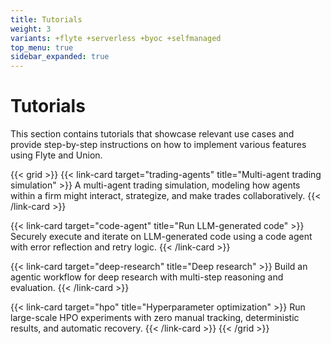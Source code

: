 ```yaml
---
title: Tutorials
weight: 3
variants: +flyte +serverless +byoc +selfmanaged
top_menu: true
sidebar_expanded: true
---
```


# Tutorials

This section contains tutorials that showcase relevant use cases and provide step-by-step instructions on how to implement various features using Flyte and Union.

{{< grid >}}
{{< link-card target="trading-agents" title="Multi-agent trading simulation" >}}
A multi-agent trading simulation, modeling how agents within a firm might interact, strategize, and make trades collaboratively.
{{< /link-card >}}

{{< link-card target="code-agent" title="Run LLM-generated code" >}}
Securely execute and iterate on LLM-generated code using a code agent with error reflection and retry logic.
{{< /link-card >}}

{{< link-card target="deep-research" title="Deep research" >}}
Build an agentic workflow for deep research with multi-step reasoning and evaluation.
{{< /link-card >}}

{{< link-card target="hpo" title="Hyperparameter optimization" >}}
Run large-scale HPO experiments with zero manual tracking, deterministic results, and automatic recovery.
{{< /link-card >}}
{{< /grid >}}
